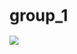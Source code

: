 # group_1

<img src="[MySQLWorkbench_F0GNNwFcHw.png](https://gyazo.com/4b83d95caeba16a5bbab6af8a3e681ae)">
